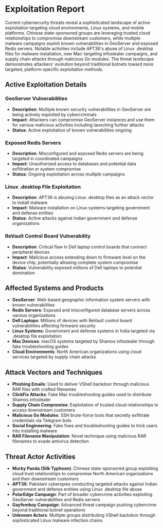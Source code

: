 # Exploitation Report

Current cybersecurity threats reveal a sophisticated landscape of active exploitation targeting cloud environments, Linux systems, and mobile platforms. Chinese state-sponsored groups are leveraging trusted cloud relationships to compromise downstream customers, while multiple malware campaigns exploit known vulnerabilities in GeoServer and exposed Redis servers. Notable activities include APT36's abuse of Linux .desktop files for malware installation, new Mac-targeting infostealer campaigns, and supply chain attacks through malicious Go modules. The threat landscape demonstrates attackers' evolution beyond traditional botnets toward more targeted, platform-specific exploitation methods.

## Active Exploitation Details

### GeoServer Vulnerabilities
- **Description**: Multiple known security vulnerabilities in GeoServer are being actively exploited by cybercriminals
- **Impact**: Attackers can compromise GeoServer instances and use them for various malicious activities including launching further attacks
- **Status**: Active exploitation of known vulnerabilities ongoing

### Exposed Redis Servers
- **Description**: Misconfigured and exposed Redis servers are being targeted in coordinated campaigns
- **Impact**: Unauthorized access to databases and potential data exfiltration or system compromise
- **Status**: Ongoing exploitation across multiple campaigns

### Linux .desktop File Exploitation
- **Description**: APT36 is abusing Linux .desktop files as an attack vector to install malware
- **Impact**: Malware installation on Linux systems targeting government and defense entities
- **Status**: Active attacks against Indian government and defense organizations

### ReVault Control Board Vulnerability
- **Description**: Critical flaw in Dell laptop control boards that connect peripheral devices
- **Impact**: Malicious access extending down to firmware level on the device chip, potentially allowing complete system compromise
- **Status**: Vulnerability exposed millions of Dell laptops to potential domination

## Affected Systems and Products

- **GeoServer**: Web-based geographic information system servers with known vulnerabilities
- **Redis Servers**: Exposed and misconfigured database servers across various organizations
- **Dell Laptops**: Millions of devices with ReVault control board vulnerabilities affecting firmware security
- **Linux Systems**: Government and defense systems in India targeted via .desktop file exploitation
- **Mac Devices**: macOS systems targeted by Shamos infostealer through fake troubleshooting guides
- **Cloud Environments**: North American organizations using cloud services targeted by supply chain attacks

## Attack Vectors and Techniques

- **Phishing Emails**: Used to deliver VShell backdoor through malicious RAR files with crafted filenames
- **ClickFix Attacks**: Fake Mac troubleshooting guides used to distribute Shamos infostealer
- **Supply Chain Compromise**: Exploitation of trusted cloud relationships to access downstream customers
- **Malicious Go Modules**: SSH brute-force tools that secretly exfiltrate credentials via Telegram bots
- **Social Engineering**: Fake fixes and troubleshooting guides to trick users into installing malware
- **RAR Filename Manipulation**: Novel technique using malicious RAR filenames to evade antivirus detection

## Threat Actor Activities

- **Murky Panda (Silk Typhoon)**: Chinese state-sponsored group exploiting cloud trust relationships to compromise North American organizations and their downstream customers
- **APT36**: Pakistani cyberspies conducting targeted attacks against Indian government and defense entities using Linux .desktop file abuse
- **PolarEdge Campaign**: Part of broader cybercrime activities exploiting GeoServer vulnerabilities and Redis servers
- **Gayfemboy Campaign**: Advanced threat campaign pushing cybercrime beyond traditional botnet operations
- **Unknown Actors**: Multiple groups distributing VShell backdoor through sophisticated Linux malware infection chains
